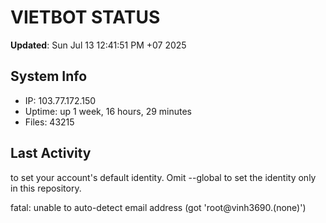 # VIETBOT STATUS
**Updated**: Sun Jul 13 12:41:51 PM +07 2025

## System Info
- IP: 103.77.172.150
- Uptime: up 1 week, 16 hours, 29 minutes
- Files: 43215

## Last Activity

to set your account's default identity.
Omit --global to set the identity only in this repository.

fatal: unable to auto-detect email address (got 'root@vinh3690.(none)')
